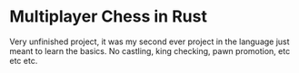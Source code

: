 # Multiplayer Chess in Rust
Very unfinished project, it was my second ever project in the language just meant to learn the basics. No castling, king checking, pawn promotion, etc etc etc.
